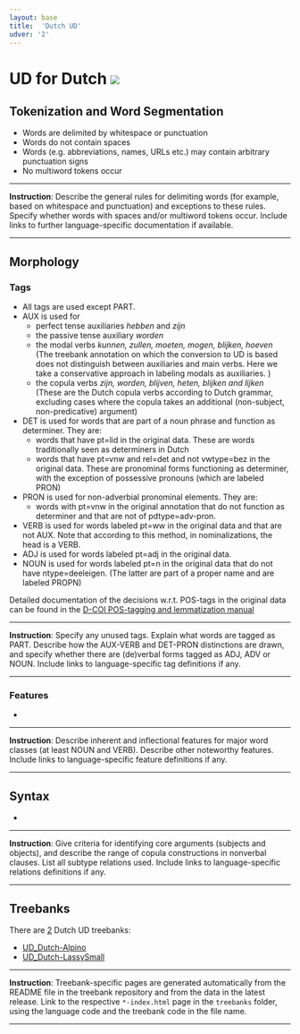 ```yaml
---
layout: base
title:  'Dutch UD'
udver: '2'
---
```


# UD for Dutch <span class="flagspan"><img class="flag" src="../../flags/svg/NL.svg" /></span>

## Tokenization and Word Segmentation


* Words are delimited by whitespace or punctuation
* Words do not contain spaces
* Words (e.g. abbreviations, names, URLs etc.) may contain arbitrary punctuation signs
* No multiword tokens occur

---
**Instruction**: Describe the general rules for delimiting words (for example, based on whitespace and punctuation) and exceptions to these rules. Specify whether words with spaces and/or multiword tokens occur. Include links to further language-specific documentation if available.


---

## Morphology


### Tags

* All tags are used except PART.
* AUX is used for 
    * perfect tense auxiliaries _hebben_ and _zijn_
    * the passive tense auxiliary _worden_
    * the modal verbs _kunnen, zullen, moeten, mogen, blijken, hoeven_ (The treebank annotation on which the conversion to UD is based does not distinguish between auxiliaries and main verbs. Here we take a conservative approach in labeling modals as auxiliaries. )
    * the copula verbs _zijn, worden, blijven, heten, blijken and lijken_ (These are the Dutch copula verbs according to Dutch grammar, excluding cases where the copula takes an additional (non-subject, non-predicative) argument)
* DET is used for words that are part of a noun phrase and function as determiner. They are:
   * words that have pt=lid in the original data. These are words traditionally seen as determiners in Dutch
   * words that have pt=vnw and rel=det and not vwtype=bez in the original data. These are pronominal forms functioning as determiner, with the exception of possessive pronouns (which are labeled PRON)
* PRON is used for non-adverbial pronominal elements. They are: 
   * words with pt=vnw in the original annotation that do not function as determiner and that are not of pdtype=adv-pron.
* VERB is used for words labeled pt=ww in the original data and that are not AUX. Note that according to this method, in nominalizations, the head is a VERB. 
* ADJ is used for words labeled pt=adj in the original data.
* NOUN is used for words labeled pt=n in the original data that do not have ntype=deeleigen. (The latter are part of a proper name and are labeled PROPN)
    
Detailed documentation of the decisions w.r.t. POS-tags in the original data can be found in the [D-COI POS-tagging and lemmatization manual](https://www.let.rug.nl/vannoord/Lassy/POS_manual.pdf)

---
**Instruction**: Specify any unused tags. Explain what words are tagged as PART. Describe how the AUX-VERB and DET-PRON distinctions are drawn, and specify whether there are (de)verbal forms tagged as ADJ, ADV or NOUN. Include links to language-specific tag definitions if any.

---

### Features

*

---
**Instruction**: Describe inherent and inflectional features for major word classes (at least NOUN and VERB). Describe other noteworthy features. Include links to language-specific feature definitions if any.

---

## Syntax

*

---
**Instruction**: Give criteria for identifying core arguments (subjects and objects), and describe the range of copula constructions in nonverbal clauses. List all subtype relations used. Include links to language-specific relations definitions if any.

---

## Treebanks

There are [2](../treebanks/nl-comparison.html) Dutch UD treebanks:

  * [UD_Dutch-Alpino](../treebanks/nl_alpino/index.html)
  * [UD_Dutch-LassySmall](../treebanks/nl_lassysmall/index.html)

---
**Instruction**: Treebank-specific pages are generated automatically from the README file in the treebank repository and
from the data in the latest release. Link to the respective `*-index.html` page in the `treebanks` folder, using the language code and the treebank code in the file name.

---
